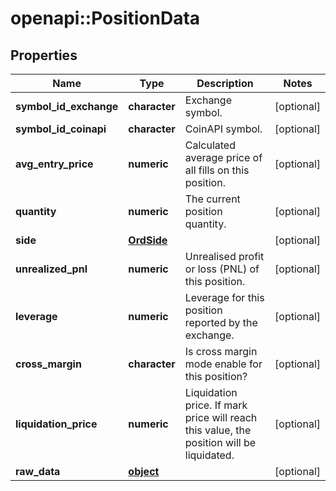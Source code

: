 # openapi::PositionData

## Properties
Name | Type | Description | Notes
------------ | ------------- | ------------- | -------------
**symbol_id_exchange** | **character** | Exchange symbol. | [optional] 
**symbol_id_coinapi** | **character** | CoinAPI symbol. | [optional] 
**avg_entry_price** | **numeric** | Calculated average price of all fills on this position. | [optional] 
**quantity** | **numeric** | The current position quantity. | [optional] 
**side** | [**OrdSide**](OrdSide.md) |  | [optional] 
**unrealized_pnl** | **numeric** | Unrealised profit or loss (PNL) of this position. | [optional] 
**leverage** | **numeric** | Leverage for this position reported by the exchange. | [optional] 
**cross_margin** | **character** | Is cross margin mode enable for this position? | [optional] 
**liquidation_price** | **numeric** | Liquidation price. If mark price will reach this value, the position will be liquidated. | [optional] 
**raw_data** | [**object**](.md) |  | [optional] 


